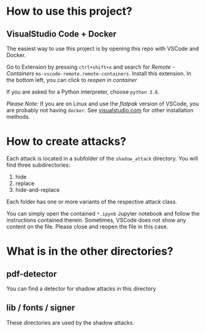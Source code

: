 # How to use this project?

## VisualStudio Code + Docker
The easiest way to use this project is by opening this repo with VSCode and Docker.

Go to Extension by pressing `ctrl+shift+x` and search for *Remote - Containers* `ms-vscode-remote.remote-containers`.
Install this extension.
In the bottom left, you can click to *reopen in container*

If you are asked for a Python interpreter, choose `python 3.8`.

*Please Note:* If you are on Linux and use the *flatpak* version of VSCode, you are probably not having `docker`.
See [visualstudio.com](https://code.visualstudio.com/docs/setup/setup-overview) for other installation methods.

# How to create attacks?

Each attack is located in a subfolder of the `shadow_attack` directory.
You will find three subdirectories:

1. hide
2. replace
3. hide-and-replace

Each folder has one or more variants of the respective attack class.

You can simply open the contained `*.ipynb` Jupyter notebook and follow the instructions contained therein.
Sometimes, VSCode does not show any content on the file.
Please close and reopen the file in this case.

# What is in the other directories?

## pdf-detector

You can find a detector for shadow attacks in this directory

## lib / fonts / signer

These directories are used by the shadow attacks.